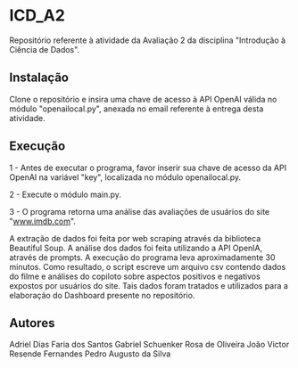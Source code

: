 # ICD_A2
Repositório referente à atividade da Avaliação 2 da disciplina "Introdução à Ciência de Dados".

## Instalação
Clone o repositório e insira uma chave de acesso à API OpenAI válida no módulo "openailocal.py", anexada no email referente à entrega desta atividade.

## Execução
1 - Antes de executar o programa, favor inserir sua chave de acesso da API OpenAI na variável "key", localizada no módulo openailocal.py.

2 - Execute o módulo main.py.

3 - O programa retorna uma análise das avaliações de usuários do site "www.imdb.com". 

A extração de dados foi feita por web scraping através da biblioteca Beautiful Soup. A análise dos dados foi feita utilizando a API OpenIA, através de prompts.
A execução do programa leva aproximadamente 30 minutos. Como resultado, o script escreve um arquivo csv contendo dados do filme e análises do copiloto sobre aspectos positivos e negativos expostos por usuários do site. Tais dados foram tratados e utilizados para a elaboração do Dashboard presente no repositório.


## Autores
Adriel Dias Faria dos Santos
Gabriel Schuenker Rosa de Oliveira
João Victor Resende Fernandes
Pedro Augusto da Silva 

